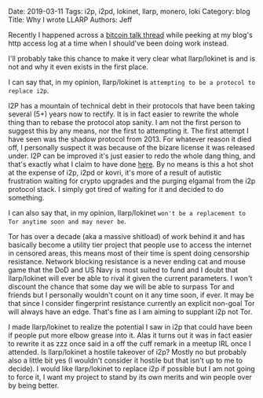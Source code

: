 Date: 2019-03-11
Tags: i2p, i2pd, lokinet, llarp, monero, loki
Category: blog
Title: Why I wrote LLARP
Authors: Jeff


Recently I happened across a [bitcoin talk thread](https://bitcointalk.org/index.php?topic=753252.msg49713342#msg49713342) while peeking at my blog's http access log at a time when I should've been doing work instead.

I'll probably take this chance to make it very clear what llarp/lokinet is and is not and why it even exists in the first place.

I can say that, in my opinion, llarp/lokinet is `attempting to be a protocol to replace i2p`.

I2P has a mountain of technical debt in their protocols that have been taking several (5+) years now to rectify. It is in fact easier to rewrite the whole thing than to rebase the protocol atop sanity. I am not the first person to suggest this by any means, nor the first to attempting it. The first attempt I have seen was the shadow protocol from 2013. For whatever reason it died off, I personally suspect it was because of the bizare license it was released under. I2P can be improved it's just easier to redo the whole dang thing, and that's exactly what I claim to have done [here](https://github.com/loki-project/loki-network). By no means is this a hot shot at the expense of i2p, i2pd or kovri, it's more of a result of autistic frustration waiting for crypto upgrades and the purging elgamal from the i2p protocol stack. I simply got tired of waiting for it and decided to do something.

I can also say that, in my opinion, llarp/lokinet `won't be a replacement to Tor anytime soon and may never be`. 

Tor has over a decade (aka a massive shitload) of work behind it and has basically become a utility tier project that people use to access the internet in censored areas, this means most of their time is spent doing censorship resistance. Network blocking resistance is a never ending cat and mouse game that the DoD and US Navy is most suited to fund and I doubt that llarp/lokinet will ever be able to rival it given the current parameters. I won't discount the chance that some day we will be able to surpass Tor and friends but I personally wouldn't count on it any time soon, if ever. It may be that since I consider fingerprint resistance currently an explicit non-goal Tor will always have an edge. That's fine as I am aiming to supplant i2p not Tor. 

I made llarp/lokinet to realize the potential I saw in i2p that could have been if people put more elbow grease into it. Alas it turns out it was in fact easier to rewrite it as zzz once said in a off the cuff remark in a meetup IRL once I attended. Is llarp/lokinet a hostile takeover of i2p? Mostly no but probably also a little bit yes (I wouldn't consider it hostile but that isn't up to me to decide). I would like llarp/lokinet to replace i2p if possible but I am not going to force it, I want my project to stand by its own merits and win people over by being better.
